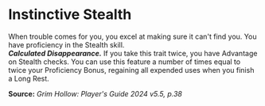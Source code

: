 # Instinctive Stealth

When trouble comes for you, you excel at making sure it can't find you. You have proficiency in the Stealth skill.  
***Calculated Disappearance.*** If you take this trait twice, you have Advantage on Stealth checks. You can use this feature a number of times equal to twice your Proficiency Bonus, regaining all expended uses when you finish a Long Rest.

**Source:** *Grim Hollow: Player's Guide 2024 v5.5, p.38*